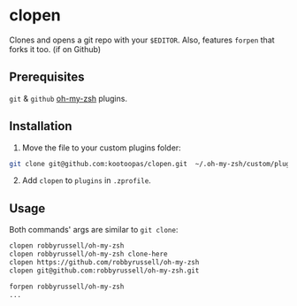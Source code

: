 clopen
======

Clones and opens a git repo with your `$EDITOR`. Also, features `forpen` that forks it too. (if on Github)


Prerequisites
-------------
`git` & `github` [oh-my-zsh](https://github.com/robbyrussell/oh-my-zsh) plugins.


Installation
------------
1. Move the file to your custom plugins folder:
```bash
git clone git@github.com:kootoopas/clopen.git  ~/.oh-my-zsh/custom/plugins/clopen
```

2. Add `clopen` to `plugins` in `.zprofile`.


Usage
-----
Both commands' args are similar to `git clone`:

```bash
clopen robbyrussell/oh-my-zsh
clopen robbyrussell/oh-my-zsh clone-here
clopen https://github.com/robbyrussell/oh-my-zsh
clopen git@github.com:robbyrussell/oh-my-zsh.git

forpen robbyrussell/oh-my-zsh
...
```